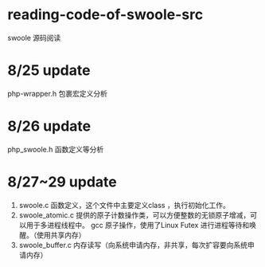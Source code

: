 # reading-code-of-swoole-src
swoole 源码阅读

# 8/25 update
php-wrapper.h 包裹宏定义分析
# 8/26 update
 php_swoole.h 函数定义等分析

# 8/27~29 update
 1.  swoole.c  函数定义，这个文件中主要定义class ，执行初始化工作。
 2.  swoole_atomic.c  提供的原子计数操作类，可以方便整数的无锁原子增减，可以用于多进程线程中。
   gcc 原子操作，使用了Linux Futex 进行进程等待和唤醒。（使用共享内存）
 3.  swoole_buffer.c 内存读写（向系统申请内存，非共享，每次扩容要向系统申请内存）